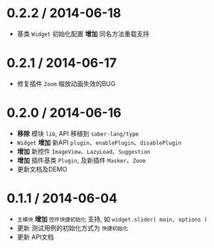 0.2.2 / 2014-06-18
==================

* 基类 `Widget` 初始化配置 **增加** 同名方法重载支持


0.2.1 / 2014-06-17
==================

* 修复插件 `Zoom` 缩放动画失效的BUG


0.2.0 / 2014-06-16
==================

* **移除** 模块 `lib`, API 移植到 `saber-lang/type`
* `Widget` **增加** 新API `plugin`、`enablePlugin`、`disablePlugin`
* **增加** 新控件 `ImageView`、`LazyLoad`、`Suggestion`
* **增加** 插件基类 `Plugin`, 及新插件 `Masker`、`Zoom`
* 更新文档及DEMO


0.1.1 / 2014-06-04
==================

* `主模块` **增加** `控件快捷初始化` 支持, 如 `widget.slider( main, options )`
* 更新 测试用例的初始化方式为 `快捷初始化`
* 更新 API文档

